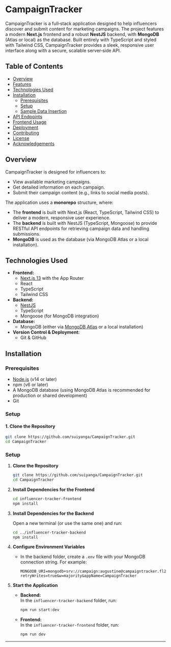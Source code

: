 # CampaignTracker

CampaignTracker is a full‑stack application designed to help influencers discover and submit content for marketing campaigns. The project features a modern **Next.js** frontend and a robust **NestJS** backend, with **MongoDB** (Atlas or local) as the database. Built entirely with TypeScript and styled with Tailwind CSS, CampaignTracker provides a sleek, responsive user interface along with a secure, scalable server‑side API.

## Table of Contents

- [Overview](#overview)
- [Features](#features)
- [Technologies Used](#technologies-used)
- [Installation](#installation)
  - [Prerequisites](#prerequisites)
  - [Setup](#setup)
  - [Sample Data Insertion](#sample-data-insertion)
- [API Endpoints](#api-endpoints)
- [Frontend Usage](#frontend-usage)
- [Deployment](#deployment)
- [Contributing](#contributing)
- [License](#license)
- [Acknowledgements](#acknowledgements)

## Overview

CampaignTracker is designed for influencers to:
- View available marketing campaigns.
- Get detailed information on each campaign.
- Submit their campaign content (e.g., links to social media posts).

The application uses a **monorepo** structure, where:
- The **frontend** is built with Next.js (React, TypeScript, Tailwind CSS) to deliver a modern, responsive user experience.
- The **backend** is built with NestJS (TypeScript, Mongoose) to provide RESTful API endpoints for retrieving campaign data and handling submissions.
- **MongoDB** is used as the database (via MongoDB Atlas or a local installation).

## Technologies Used

- **Frontend:**
  - [Next.js 13](https://nextjs.org/) with the App Router
  - React
  - TypeScript
  - Tailwind CSS
- **Backend:**
  - [NestJS](https://nestjs.com/)
  - TypeScript
  - Mongoose (for MongoDB integration)
- **Database:**
  - MongoDB (either via [MongoDB Atlas](https://www.mongodb.com/cloud/atlas) or a local installation)
- **Version Control & Deployment:**
  - Git & GitHub

## Installation

### Prerequisites

- [Node.js](https://nodejs.org/) (v14 or later)
- npm (v6 or later)
- A MongoDB database (using MongoDB Atlas is recommended for production or shared development)
- Git

### Setup

#### 1. Clone the Repository

```bash
git clone https://github.com/suiyanga/CampaignTracker.git
cd CampaignTracker
 ```

### Setup

1. **Clone the Repository**

   ```bash
   git clone https://github.com/suiyanga/CampaignTracker.git
   cd CampaignTracker
   ```

2. **Install Dependencies for the Frontend**

   ```bash
   cd influencer-tracker-frontend
   npm install
   ```

3. **Install Dependencies for the Backend**

   Open a new terminal (or use the same one) and run:

   ```bash
   cd ../influencer-tracker-backend
   npm install
   ```

4. **Configure Environment Variables**

   - In the backend folder, create a `.env` file with your MongoDB connection string. For example:

     ```env
     MONGODB_URI=mongodb+srv://campaign:augustine@campaigntracker.fl2pz.mongodb.net/InfluencerTracker?retryWrites=true&w=majority&appName=CampaignTracker
     ```

5. **Start the Application**

   - **Backend:**  
     In the `influencer-tracker-backend` folder, run:
     ```bash
     npm run start:dev
     ```
   - **Frontend:**  
     In the `influencer-tracker-frontend` folder, run:
     ```bash
     npm run dev
     ```

---
